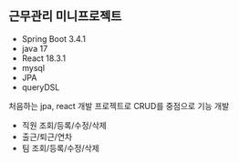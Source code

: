 <h2>근무관리 미니프로젝트</h2>

<ul>
    <li>Spring Boot 3.4.1</li>
    <li>java 17</li>
    <li>React 18.3.1</li>
    <li>mysql</li>
    <li>JPA</li>
    <li>queryDSL</li>
</ul>

<div>처음하는 jpa, react 개발 프로젝트로 CRUD를 중점으로 기능 개발</div>
<ul>
    <li>직원 조회/등록/수정/삭제</li>
    <li>출근/퇴근/연차</li>
    <li>팀 조회/등록/수정/삭제</li>
</ul>